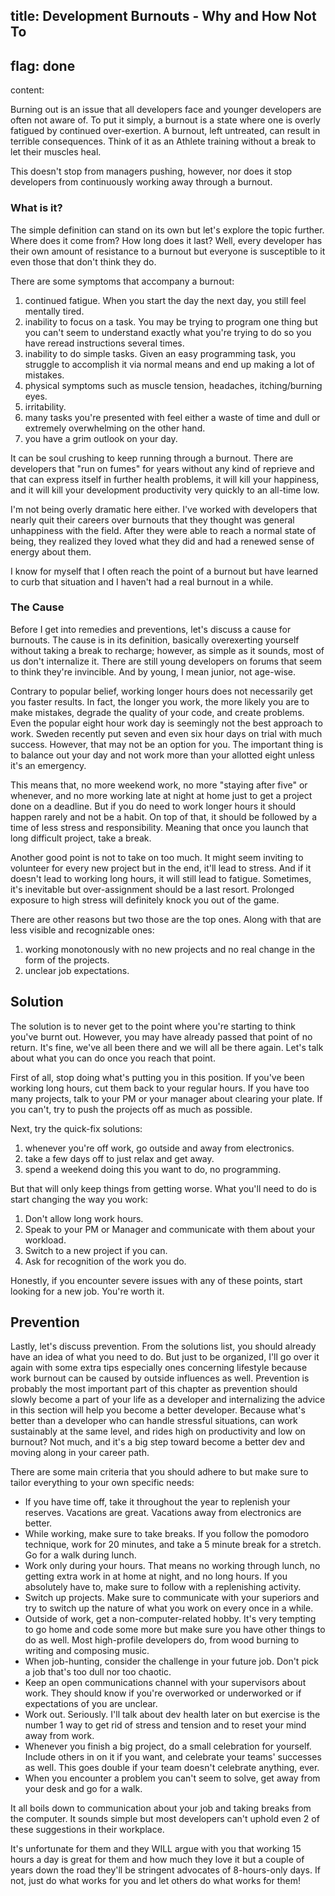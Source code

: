 title: Development Burnouts - Why and How Not To
---
flag: done
---
content:

Burning out is an issue that all developers face and younger developers are often not aware of. To put it simply, a burnout is a state where one is overly fatigued by continued over-exertion. A burnout, left untreated, can result in terrible consequences. Think of it as an Athlete training without a break to let their muscles heal.

This doesn't stop from managers pushing, however, nor does it stop developers from continuously working away through a burnout.

### What is it?

The simple definition can stand on its own but let's explore the topic further. Where does it come from? How long does it last? Well, every developer has their own amount of resistance to a burnout but everyone is susceptible to it even those that don't think they do.

There are some symptoms that accompany a burnout:

1. continued fatigue. When you start the day the next day, you still feel mentally tired.
2. inability to focus on a task. You may be trying to program one thing but you can't seem to understand exactly what you're trying to do so you have reread instructions several times.
3. inability to do simple tasks. Given an easy programming task, you struggle to accomplish it via normal means and end up making a lot of mistakes.
4. physical symptoms such as muscle tension, headaches, itching/burning eyes.
5. irritability.
6. many tasks you're presented with feel either a waste of time and dull or extremely overwhelming on the other hand.
7. you have a grim outlook on your day.

It can be soul crushing to keep running through a burnout. There are developers that "run on fumes" for years without any kind of reprieve and that can express itself in further health problems, it will kill your happiness, and it will kill your development productivity very quickly to an all-time low.

I'm not being overly dramatic here either. I've worked with developers that nearly quit their careers over burnouts that they thought was general unhappiness with the field. After they were able to reach a normal state of being, they realized they loved what they did and had a renewed sense of energy about them.

I know for myself that I often reach the point of a burnout but have learned to curb that situation and I haven't had a real burnout in a while.

### The Cause

Before I get into remedies and preventions, let's discuss a cause for burnouts. The cause is in its definition, basically overexerting yourself without taking a break to recharge; however, as simple as it sounds, most of us don't internalize it. There are still young developers on forums that seem to think they're invincible. And by young, I mean junior, not age-wise.

Contrary to popular belief, working longer hours does not necessarily get you faster results. In fact, the longer you work, the more likely you are to make mistakes, degrade the quality of your code, and create problems. Even the popular eight hour work day is seemingly not the best approach to work. Sweden recently put seven and even six hour days on trial with much success. However, that may not be an option for you. The important thing is to balance out your day and not work more than your allotted eight unless it's an emergency.

This means that, no more weekend work, no more "staying after five" or whenever, and no more working late at night at home just to get a project done on a deadline. But if you do need to work longer hours it should happen rarely and not be a habit. On top of that, it should be followed by a time of less stress and responsibility. Meaning that once you launch that long difficult project, take a break.

Another good point is not to take on too much. It might seem inviting to volunteer for every new project but in the end, it'll lead to stress. And if it doesn't lead to working long hours, it will still lead to fatigue. Sometimes, it's inevitable but over-assignment should be a last resort. Prolonged exposure to high stress will definitely knock you out of the game.

There are other reasons but two those are the top ones. Along with that are less visible and recognizable ones:

1. working monotonously with no new projects and no real change in the form of the projects.
2. unclear job expectations.

## Solution

The solution is to never get to the point where you're starting to think you've burnt out. However, you may have already passed that point of no return. It's fine, we've all been there and we will all be there again. Let's talk about what you can do once you reach that point.

First of all, stop doing what's putting you in this position. If you've been working long hours, cut them back to your regular hours. If you have too many projects, talk to your PM or your manager about clearing your plate. If you can't, try to push the projects off as much as possible.

Next, try the quick-fix solutions:

1. whenever you're off work, go outside and away from electronics.
2. take a few days off to just relax and get away.
3. spend a weekend doing this you want to do, no programming.

But that will only keep things from getting worse. What you'll need to do is start changing the way you work:

1. Don't allow long work hours.
2. Speak to your PM or Manager and communicate with them about your workload.
3. Switch to a new project if you can.
4. Ask for recognition of the work you do.

Honestly, if you encounter severe issues with any of these points, start looking for a new job. You're worth it.

## Prevention

Lastly, let's discuss prevention. From the solutions list, you should already have an idea of what you need to do. But just to be organized, I'll go over it again with some extra tips especially ones concerning lifestyle because work burnout can be caused by outside influences as well. Prevention is probably the most important part of this chapter as prevention should slowly become a part of your life as a developer and internalizing the advice in this section will help you become a better developer. Because what's better than a developer who can handle stressful situations, can work sustainably at the same level, and rides high on productivity and low on burnout? Not much, and it's a big step toward become a better dev and moving along in your career path.

There are some main criteria that you should adhere to but make sure to tailor everything to your own specific needs:

- If you have time off, take it throughout the year to replenish your reserves. Vacations are great. Vacations away from electronics are better.
- While working, make sure to take breaks. If you follow the pomodoro technique, work for 20 minutes, and take a 5 minute break for a stretch. Go for a walk during lunch.
- Work only during your hours. That means no working through lunch, no getting extra work in at home at night, and no long hours. If you absolutely have to, make sure to follow with a replenishing activity.
- Switch up projects. Make sure to communicate with your superiors and try to switch up the nature of what you work on every once in a while.
- Outside of work, get a non-computer-related hobby. It's very tempting to go home and code some more but make sure you have other things to do as well. Most high-profile developers do, from wood burning to writing and composing music.
- When job-hunting, consider the challenge in your future job. Don't pick a job that's too dull nor too chaotic.
- Keep an open communications channel with your supervisors about work. They should know if you're overworked or underworked or if expectations of you are unclear.
- Work out. Seriously. I'll talk about dev health later on but exercise is the number 1 way to get rid of stress and tension and to reset your mind away from work.
- Whenever you finish a big project, do a small celebration for yourself. Include others in on it if you want, and celebrate your teams' successes as well. This goes double if your team doesn't celebrate anything, ever.
- When you encounter a problem you can't seem to solve, get away from your desk and go for a walk.

It all boils down to communication about your job and taking breaks from the computer. It sounds simple but most developers can't uphold even 2 of these suggestions in their workplace.

It's unfortunate for them and they WILL argue with you that working 15 hours a day is great for them and how much they love it but a couple of years down the road they'll be stringent advocates of 8-hours-only days. If not, just do what works for you and let others do what works for them!
